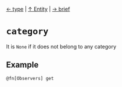[&#8592; type](xmd--entity--type.md) | [&#8593; Entity](xmd--entity.md) | [&#8594; brief](xmd--entity--brief.md)
# `category`

It is `None` if it does not belong to any category

## Example

`@fn[Observers] get`

